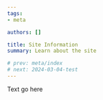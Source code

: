```yaml
---
tags:
- meta

authors: []

title: Site Information
summary: Learn about the site

# prev: meta/index
# next: 2024-03-04-test
---
```


<script lang="ts">

</script>

Text go here
